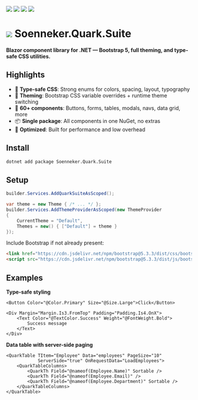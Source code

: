﻿[![](https://img.shields.io/nuget/v/soenneker.quark.suite.svg?style=for-the-badge)](https://www.nuget.org/packages/soenneker.quark.suite/)
[![](https://img.shields.io/github/actions/workflow/status/soenneker/soenneker.quark.suite/publish-package.yml?style=for-the-badge)](https://github.com/soenneker/soenneker.quark.suite/actions/workflows/publish-package.yml)
[![](https://img.shields.io/nuget/dt/soenneker.quark.suite.svg?style=for-the-badge)](https://www.nuget.org/packages/soenneker.quark.suite/)
[![](https://img.shields.io/badge/Demo-Live-blueviolet?style=for-the-badge&logo=github)](https://soenneker.github.io/soenneker.quark.suite/)

# ![](https://user-images.githubusercontent.com/4441470/224455560-91ed3ee7-f510-4041-a8d2-3fc093025112.png) Soenneker.Quark.Suite

**Blazor component library for .NET — Bootstrap 5, full theming, and type-safe CSS utilities.**

## Highlights

- 🎯 **Type-safe CSS**: Strong enums for colors, spacing, layout, typography  
- 🎨 **Theming**: Bootstrap CSS variable overrides + runtime theme switching  
- 🧩 **60+ components**: Buttons, forms, tables, modals, navs, data grid, more  
- 📦 **Single package**: All components in one NuGet, no extras  
- 🚀 **Optimized**: Built for performance and low overhead  

## Install

```bash
dotnet add package Soenneker.Quark.Suite
````

## Setup

```csharp
builder.Services.AddQuarkSuiteAsScoped();

var theme = new Theme { /* ... */ };
builder.Services.AddThemeProviderAsScoped(new ThemeProvider
{
    CurrentTheme = "Default",
    Themes = new() { ["Default"] = theme }
});
```

Include Bootstrap if not already present:

```html
<link href="https://cdn.jsdelivr.net/npm/bootstrap@5.3.3/dist/css/bootstrap.min.css" rel="stylesheet" />
<script src="https://cdn.jsdelivr.net/npm/bootstrap@5.3.3/dist/js/bootstrap.min.js"></script>
```

## Examples

**Type-safe styling**

```razor
<Button Color="@Color.Primary" Size="@Size.Large">Click</Button>

<Div Margin="Margin.Is3.FromTop" Padding="Padding.Is4.OnX">
    <Text Color="@TextColor.Success" Weight="@FontWeight.Bold">
        Success message
    </Text>
</Div>
```

**Data table with server-side paging**

```razor
<QuarkTable TItem="Employee" Data="employees" PageSize="10"
            ServerSide="true" OnRequestData="LoadEmployees">
    <QuarkTableColumns>
        <QuarkTh Field="@nameof(Employee.Name)" Sortable />
        <QuarkTh Field="@nameof(Employee.Email)" />
        <QuarkTh Field="@nameof(Employee.Department)" Sortable />
    </QuarkTableColumns>
</QuarkTable>
```